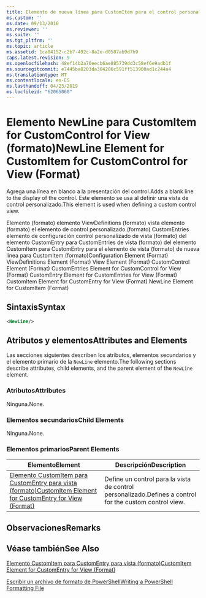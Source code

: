 ```yaml
---
title: Elemento de nueva línea para CustomItem para el control personalizado para la vista (formato) | Microsoft Docs
ms.custom: ''
ms.date: 09/13/2016
ms.reviewer: ''
ms.suite: ''
ms.tgt_pltfrm: ''
ms.topic: article
ms.assetid: 1ca84152-c2b7-492c-8a2e-d0587ab9d7b9
caps.latest.revision: 9
ms.openlocfilehash: 48ef14b2a70eecb6ae885739dd3c58ef6e9adb1f
ms.sourcegitcommit: e7445ba8203da304286c591ff513900ad1c244a4
ms.translationtype: MT
ms.contentlocale: es-ES
ms.lasthandoff: 04/23/2019
ms.locfileid: "62065060"
---
```

# <a name="newline-element-for-customitem-for-customcontrol-for-view-format"></a><span data-ttu-id="dc5e7-102">Elemento NewLine para CustomItem for CustomControl for View (formato)</span><span class="sxs-lookup"><span data-stu-id="dc5e7-102">NewLine Element for CustomItem for CustomControl for View (Format)</span></span>

<span data-ttu-id="dc5e7-103">Agrega una línea en blanco a la presentación del control.</span><span class="sxs-lookup"><span data-stu-id="dc5e7-103">Adds a blank line to the display of the control.</span></span> <span data-ttu-id="dc5e7-104">Este elemento se usa al definir una vista de control personalizado.</span><span class="sxs-lookup"><span data-stu-id="dc5e7-104">This element is used when defining a custom control view.</span></span>

<span data-ttu-id="dc5e7-105">Elemento (formato) elemento ViewDefinitions (formato) vista elemento (formato) el elemento de control personalizado (formato) CustomEntries elemento de configuración control personalizado de vista (formato) del elemento CustomEntry para CustomEntries de vista (formato) del elemento CustomItem para CustomEntry para el elemento de vista (formato) de nueva línea para CustomItem (formato)</span><span class="sxs-lookup"><span data-stu-id="dc5e7-105">Configuration Element (Format) ViewDefinitions Element (Format) View Element (Format) CustomControl Element (Format) CustomEntries Element for CustomControl for View (Format) CustomEntry Element for CustomEntries for View (Format) CustomItem Element for CustomEntry for View (Format) NewLine Element for CustomItem (Format)</span></span>

## <a name="syntax"></a><span data-ttu-id="dc5e7-106">Sintaxis</span><span class="sxs-lookup"><span data-stu-id="dc5e7-106">Syntax</span></span>

```xml
<NewLine/>
```

## <a name="attributes-and-elements"></a><span data-ttu-id="dc5e7-107">Atributos y elementos</span><span class="sxs-lookup"><span data-stu-id="dc5e7-107">Attributes and Elements</span></span>

<span data-ttu-id="dc5e7-108">Las secciones siguientes describen los atributos, elementos secundarios y el elemento primario de la `NewLine` elemento.</span><span class="sxs-lookup"><span data-stu-id="dc5e7-108">The following sections describe attributes, child elements, and the parent element of the `NewLine` element.</span></span>

### <a name="attributes"></a><span data-ttu-id="dc5e7-109">Atributos</span><span class="sxs-lookup"><span data-stu-id="dc5e7-109">Attributes</span></span>

<span data-ttu-id="dc5e7-110">Ninguna.</span><span class="sxs-lookup"><span data-stu-id="dc5e7-110">None.</span></span>

### <a name="child-elements"></a><span data-ttu-id="dc5e7-111">Elementos secundarios</span><span class="sxs-lookup"><span data-stu-id="dc5e7-111">Child Elements</span></span>

<span data-ttu-id="dc5e7-112">Ninguna.</span><span class="sxs-lookup"><span data-stu-id="dc5e7-112">None.</span></span>

### <a name="parent-elements"></a><span data-ttu-id="dc5e7-113">Elementos primarios</span><span class="sxs-lookup"><span data-stu-id="dc5e7-113">Parent Elements</span></span>

|<span data-ttu-id="dc5e7-114">Elemento</span><span class="sxs-lookup"><span data-stu-id="dc5e7-114">Element</span></span>|<span data-ttu-id="dc5e7-115">Descripción</span><span class="sxs-lookup"><span data-stu-id="dc5e7-115">Description</span></span>|
|-------------|-----------------|
|[<span data-ttu-id="dc5e7-116">Elemento CustomItem para CustomEntry para vista (formato)</span><span class="sxs-lookup"><span data-stu-id="dc5e7-116">CustomItem Element for CustomEntry for View (Format)</span></span>](./customitem-element-for-customentry-for-customcontrol-for-view-format.md)|<span data-ttu-id="dc5e7-117">Define un control para la vista de control personalizado.</span><span class="sxs-lookup"><span data-stu-id="dc5e7-117">Defines a control for the custom control view.</span></span>|

## <a name="remarks"></a><span data-ttu-id="dc5e7-118">Observaciones</span><span class="sxs-lookup"><span data-stu-id="dc5e7-118">Remarks</span></span>

## <a name="see-also"></a><span data-ttu-id="dc5e7-119">Véase también</span><span class="sxs-lookup"><span data-stu-id="dc5e7-119">See Also</span></span>

[<span data-ttu-id="dc5e7-120">Elemento CustomItem para CustomEntry para vista (formato)</span><span class="sxs-lookup"><span data-stu-id="dc5e7-120">CustomItem Element for CustomEntry for View (Format)</span></span>](./customitem-element-for-customentry-for-customcontrol-for-view-format.md)

[<span data-ttu-id="dc5e7-121">Escribir un archivo de formato de PowerShell</span><span class="sxs-lookup"><span data-stu-id="dc5e7-121">Writing a PowerShell Formatting File</span></span>](./writing-a-powershell-formatting-file.md)
